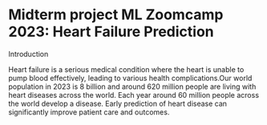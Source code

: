 # Midterm project ML Zoomcamp 2023: Heart Failure Prediction

Introduction 

Heart failure is a serious medical condition where the heart is unable to pump blood effectively, leading to various health complications.Our world population in 2023 is 8 billion and  around 620 million people are living with heart diseases across the world. Each year around 60 million people across the world develop a disease. Early prediction of heart disease can significantly improve patient care and outcomes.


